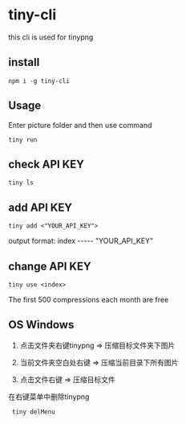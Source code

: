 # tiny-cli

this cli is used for tinypng

## install

    npm i -g tiny-cli

## Usage

Enter picture folder and then use command

    tiny run

    
## check API KEY

    tiny ls

## add API KEY 

    tiny add <"YOUR_API_KEY">

output format: index ----- "YOUR_API_KEY" 

## change API KEY

    tiny use <index>



The first 500 compressions each month are free


## OS Windows


1. 点击文件夹右键tinypng => 压缩目标文件夹下图片

2. 当前文件夹空白处右键 => 压缩当前目录下所有图片

3. 点击文件右键 => 压缩目标文件


在右键菜单中删除tinypng

     tiny delMenu








    
